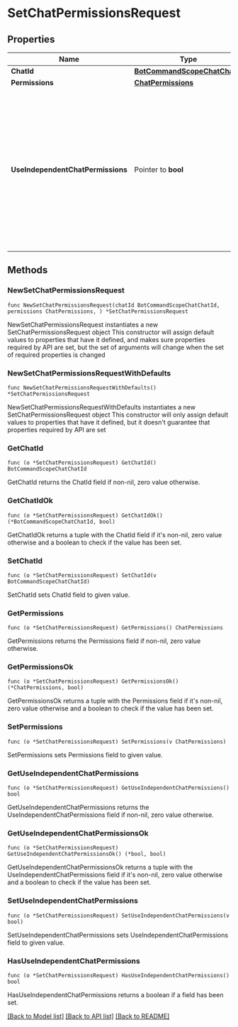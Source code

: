 # SetChatPermissionsRequest

## Properties

Name | Type | Description | Notes
------------ | ------------- | ------------- | -------------
**ChatId** | [**BotCommandScopeChatChatId**](BotCommandScopeChatChatId.md) |  | 
**Permissions** | [**ChatPermissions**](ChatPermissions.md) |  | 
**UseIndependentChatPermissions** | Pointer to **bool** | Pass *True* if chat permissions are set independently. Otherwise, the *can\\_send\\_other\\_messages* and *can\\_add\\_web\\_page\\_previews* permissions will imply the *can\\_send\\_messages*, *can\\_send\\_audios*, *can\\_send\\_documents*, *can\\_send\\_photos*, *can\\_send\\_videos*, *can\\_send\\_video\\_notes*, and *can\\_send\\_voice\\_notes* permissions; the *can\\_send\\_polls* permission will imply the *can\\_send\\_messages* permission. | [optional] 

## Methods

### NewSetChatPermissionsRequest

`func NewSetChatPermissionsRequest(chatId BotCommandScopeChatChatId, permissions ChatPermissions, ) *SetChatPermissionsRequest`

NewSetChatPermissionsRequest instantiates a new SetChatPermissionsRequest object
This constructor will assign default values to properties that have it defined,
and makes sure properties required by API are set, but the set of arguments
will change when the set of required properties is changed

### NewSetChatPermissionsRequestWithDefaults

`func NewSetChatPermissionsRequestWithDefaults() *SetChatPermissionsRequest`

NewSetChatPermissionsRequestWithDefaults instantiates a new SetChatPermissionsRequest object
This constructor will only assign default values to properties that have it defined,
but it doesn't guarantee that properties required by API are set

### GetChatId

`func (o *SetChatPermissionsRequest) GetChatId() BotCommandScopeChatChatId`

GetChatId returns the ChatId field if non-nil, zero value otherwise.

### GetChatIdOk

`func (o *SetChatPermissionsRequest) GetChatIdOk() (*BotCommandScopeChatChatId, bool)`

GetChatIdOk returns a tuple with the ChatId field if it's non-nil, zero value otherwise
and a boolean to check if the value has been set.

### SetChatId

`func (o *SetChatPermissionsRequest) SetChatId(v BotCommandScopeChatChatId)`

SetChatId sets ChatId field to given value.


### GetPermissions

`func (o *SetChatPermissionsRequest) GetPermissions() ChatPermissions`

GetPermissions returns the Permissions field if non-nil, zero value otherwise.

### GetPermissionsOk

`func (o *SetChatPermissionsRequest) GetPermissionsOk() (*ChatPermissions, bool)`

GetPermissionsOk returns a tuple with the Permissions field if it's non-nil, zero value otherwise
and a boolean to check if the value has been set.

### SetPermissions

`func (o *SetChatPermissionsRequest) SetPermissions(v ChatPermissions)`

SetPermissions sets Permissions field to given value.


### GetUseIndependentChatPermissions

`func (o *SetChatPermissionsRequest) GetUseIndependentChatPermissions() bool`

GetUseIndependentChatPermissions returns the UseIndependentChatPermissions field if non-nil, zero value otherwise.

### GetUseIndependentChatPermissionsOk

`func (o *SetChatPermissionsRequest) GetUseIndependentChatPermissionsOk() (*bool, bool)`

GetUseIndependentChatPermissionsOk returns a tuple with the UseIndependentChatPermissions field if it's non-nil, zero value otherwise
and a boolean to check if the value has been set.

### SetUseIndependentChatPermissions

`func (o *SetChatPermissionsRequest) SetUseIndependentChatPermissions(v bool)`

SetUseIndependentChatPermissions sets UseIndependentChatPermissions field to given value.

### HasUseIndependentChatPermissions

`func (o *SetChatPermissionsRequest) HasUseIndependentChatPermissions() bool`

HasUseIndependentChatPermissions returns a boolean if a field has been set.


[[Back to Model list]](../README.md#documentation-for-models) [[Back to API list]](../README.md#documentation-for-api-endpoints) [[Back to README]](../README.md)


